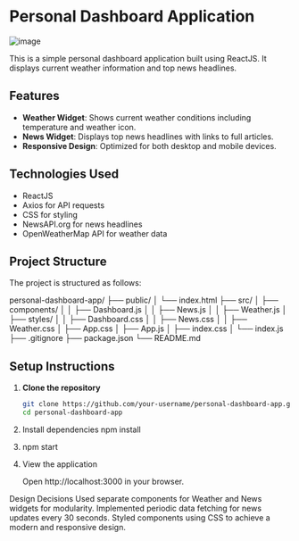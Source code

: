 # Personal Dashboard Application

![image](https://github.com/user-attachments/assets/4aff164e-8ba3-43cf-81ad-b9696f05e9ad)


This is a simple personal dashboard application built using ReactJS. It displays current weather information and top news headlines.

## Features

- **Weather Widget**: Shows current weather conditions including temperature and weather icon.
- **News Widget**: Displays top news headlines with links to full articles.
- **Responsive Design**: Optimized for both desktop and mobile devices.

## Technologies Used

- ReactJS
- Axios for API requests
- CSS for styling
- NewsAPI.org for news headlines
- OpenWeatherMap API for weather data

## Project Structure

The project is structured as follows:

personal-dashboard-app/
├── public/
│ └── index.html
├── src/
│ ├── components/
│ │ ├── Dashboard.js
│ │ ├── News.js
│ │ ├── Weather.js
│ ├── styles/
│ │ ├── Dashboard.css
│ │ ├── News.css
│ │ ├── Weather.css
│ ├── App.css
│ ├── App.js
│ ├── index.css
│ └── index.js
├── .gitignore
├── package.json
└── README.md


## Setup Instructions

1. **Clone the repository**
   ```bash
   git clone https://github.com/your-username/personal-dashboard-app.git
   cd personal-dashboard-app

2. Install dependencies
   npm install

3. npm start

4. View the application

   Open http://localhost:3000 in your browser.

Design Decisions
Used separate components for Weather and News widgets for modularity.
Implemented periodic data fetching for news updates every 30 seconds.
Styled components using CSS to achieve a modern and responsive design.
